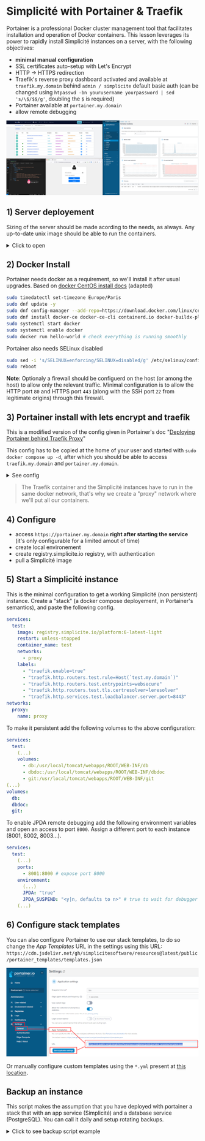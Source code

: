 Simplicité with Portainer & Traefik
====================================

Portainer is a professional Docker cluster management tool that facilitates installation and operation of Docker containers. This lesson leverages its power to rapidly install Simplicité instances on a server, with the following objectives:

- **minimal manual configuration**
- SSL certificates auto-setup with Let's Encrypt
- HTTP -> HTTPS redirection
- Traefik's reverse proxy dashboard activated and available at `traefik.my.domain` behind `admin / simplicite` default basic auth
  (can be changed using `htpasswd -bn yourusername yourpassword | sed 's/\$/$$/g'`, doubling the `$` is required)
- Portainer available at `portainer.my.domain`
- allow remote debugging

![Portainer](portainer.png)

## 1) Server deployement

Sizing of the server should be made acording to the needs, as always. Any up-to-date unix image should be able to run the containers.

<details>
<summary>Click to open</summary>

- in this example, we chose a medium-sized server 
    - 2 vCores
    - 50GiB storage
    - 250Mbps bandwidth
- for the image, we chose almalinux 9

</details>

## 2) Docker Install

Portainer needs docker as a requirement, so we'll install it after usual upgrades. Based on [docker CentOS install docs](https://docs.docker.com/engine/install/centos/) (adapted)

```sh
sudo timedatectl set-timezone Europe/Paris
sudo dnf update -y
sudo dnf config-manager --add-repo=https://download.docker.com/linux/centos/docker-ce.repo
sudo dnf install docker-ce docker-ce-cli containerd.io docker-buildx-plugin docker-compose-plugin
sudo systemctl start docker
sudo systemctl enable docker
sudo docker run hello-world # check everything is running smoothly
```

Portainer also needs SELinux disabled

```sh
sudo sed -i 's/SELINUX=enforcing/SELINUX=disabled/g' /etc/selinux/config
sudo reboot
```

**Note**: Optionaly a firewall should be configuerd on the host (or among the host) to allow only the relevant traffic.
Minimal configuration is to allow the HTTP port `80` and HTTPS port `443` (along with the SSH port `22` from legitimate origins) through this firewall.

## 3) Portainer install with lets encrypt and traefik

This is a modified version of the config given in Portainer's doc "[Deploying Portainer behind Traefik Proxy](https://docs.portainer.io/advanced/reverse-proxy/traefik)"

This config has to be copied at the home of your user and started with `sudo docker compose up -d`, after which you should be able to access `traefik.my.domain` and `portainer.my.domain`.

<details>
<summary>See config</summary>

> **Important**: you must create a local `acme.json` with `600` rights **prior** to starting this Docker compose configuration.

```yaml
services:
  traefik:
    container_name: traefik
    image: "traefik:latest"
    ports:
      - "80:80"
      - "443:443"
    networks:
      - proxy
    volumes:
      - "/var/run/docker.sock:/var/run/docker.sock:ro"
      - "./acme.json:/acme.json"
    command:
      - --api.insecure=true
      - --api.dashboard=true # to activate Traefik dashboard
      - --entrypoints.web.address=:80
      - --entrypoints.web.http.redirections.entrypoint.to=websecure
      - --entryPoints.web.http.redirections.entrypoint.scheme=https
      - --entrypoints.websecure.address=:443
      - --entrypoints.websecure.asdefault=true
      - --log.level=INFO
      - --accesslog=true
      - --providers.docker
      - --providers.docker.network=proxy
      - --providers.docker.exposedByDefault=false
      - --certificatesresolvers.leresolver.acme.httpchallenge=true
      - --certificatesresolvers.leresolver.acme.email=mail@my.domain #email for the generation of SSL certificates with Let's Encrypt. 
      - --certificatesresolvers.leresolver.acme.storage=./acme.json
      - --certificatesresolvers.leresolver.acme.httpchallenge.entrypoint=web
    labels:
      - traefik.enable=true
      - traefik.http.routers.mydashboard.rule=Host(`traefik.my.domain`) # adapt domain
      - traefik.http.routers.mydashboard.tls.certresolver=leresolver
      - traefik.http.routers.mydashboard.entrypoints=websecure
      - traefik.http.routers.mydashboard.service=api@internal
      - traefik.http.routers.mydashboard.middlewares=myauth
      - traefik.http.middlewares.myauth.basicauth.users=admin:$$apr1$$PigBtVup$$WO.iBj3m2/epA7MXUOLEb/ # adapt basic auth
  portainer:
    image: portainer/portainer-ce:latest
    command: -H unix:///var/run/docker.sock
    restart: always
    networks:
      - proxy
    volumes:
      - /var/run/docker.sock:/var/run/docker.sock
      - portainer_data:/data
    labels:
      # Frontend
      - "traefik.enable=true"
      - "traefik.http.routers.frontend.rule=Host(`portainer.my.domain`)" # adapt domain
      - "traefik.http.routers.frontend.entrypoints=websecure"
      - "traefik.http.services.frontend.loadbalancer.server.port=9000"
      - "traefik.http.routers.frontend.service=frontend"
      - "traefik.http.routers.frontend.tls.certresolver=leresolver"
      # Edge
      - "traefik.http.routers.edge.rule=Host(`edge.my.domain`)" # adapt domain
      - "traefik.http.routers.edge.entrypoints=websecure"
      - "traefik.http.services.edge.loadbalancer.server.port=8000"
      - "traefik.http.routers.edge.service=edge"
      - "traefik.http.routers.edge.tls.certresolver=leresolver"
networks:
  proxy:
    name: proxy
volumes:
  portainer_data:
```

</details>

> The Traefik container and the Simplicité instances have to run in the same docker network, that's why we create a "proxy" network where we'll put all our containers.

## 4) Configure

- access `https://portainer.my.domain` **right after starting the service** (it's only configurable for a limited amout of time)
- create local environement
- create registry.simplicite.io registry, with authentication
- pull a Simplicité image

## 5) Start a Simplicité instance

This is the minimal configuration to get a working Simplicité (non persistent) instance. Create a "stack" (a docker compose deployement, in Portainer's semantics), and paste the following config. 

```yaml
services:
  test:
    image: registry.simplicite.io/platform:6-latest-light
    restart: unless-stopped
    container_name: test
    networks:
      - proxy
    labels:
      - "traefik.enable=true"
      - "traefik.http.routers.test.rule=Host(`test.my.domain`)"
      - "traefik.http.routers.test.entrypoints=websecure"
      - "traefik.http.routers.test.tls.certresolver=leresolver"
      - "traefik.http.services.test.loadbalancer.server.port=8443"
networks:
  proxy:
    name: proxy
```

To make it persistent add the following volumes to the above configuration:

```yaml
services:
  test:
    (...)
    volumes:
      - db:/usr/local/tomcat/webapps/ROOT/WEB-INF/db
      - dbdoc:/usr/local/tomcat/webapps/ROOT/WEB-INF/dbdoc
      - git:/usr/local/tomcat/webapps/ROOT/WEB-INF/git
(...)
volumes:
  db:
  dbdoc:
  git:
```

To enable JPDA remote debugging add the following environment variables and open an access to port `8000`. Assign a different port to each instance (8001, 8002, 8003...).

```yaml
services:
  test:
    (...)
    ports:
      - 8001:8000 # expose port 8000
    environment:
      (...)
      JPDA: "true"
      JPDA_SUSPEND: "<y|n, defaults to n>" # true to wait for debugger
    (...)
```

## 6) Configure stack templates

You can also configure Portainer to use our stack templates, to do so change the _App Templates_ URL in the settings using this URL: `https://cdn.jsdelivr.net/gh/simplicitesoftware/resources@latest/public/portainer_templates/templates.json`

![templates](templates.png)

Or manually configure custom templates using the `*.yml` present at [this location](https://cdn.jsdelivr.net/gh/simplicitesoftware/resources@latest/public/portainer_templates/).

## Backup an instance

This script makes the assumption that you have deployed with portainer a stack that with an app service (Simplicité) and a database service (PostgreSQL). You can call it daily and setup rotating backups.

<details>
<summary>Click to see backup script example</summary>

```bash
# stop stack
BACKUPDIR=$(date +"backup-%Y-%m-%d-%H%M")
COMPOSE_PROJECT="XXXX" # the name of the stack

APP_SERVICE="XXXX" # name of the service (not the container)
APP_DBDOC_VOLUME="XXXX" # name of the volume (careful, docker compose prefixes it with the stack name)

PSQL_SERVICE="" 
PSQL_DBNAME="simplicite"
PSQL_DBUSER="simplicite"

mkdir $BACKUPDIR

# stop Simplicité service
sudo docker compose -p $COMPOSE_PROJECT stop $APP_SERVICE

# save database dump
sudo docker compose -p $COMPOSE_PROJECT exec $PSQL_SERVICE sh -c "rm -f /var/lib/backup/database.dump"
sudo docker compose -p $COMPOSE_PROJECT exec $PSQL_SERVICE sh -c "pg_dump -U $PSQL_DBUSER $PSQL_DBNAME > /var/lib/backup/database.dump"
sudo docker compose -p $COMPOSE_PROJECT cp $PSQL_SERVICE:/var/lib/backup/database.dump $BACKUPDIR/database.dump

# save dbdoc
sudo docker run -v $APP_DBDOC_VOLUME:/data --name helper busybox true
sudo docker cp helper:/data $BACKUPDIR/dbdoc
sudo docker rm helper

# restart Simplicité service
sudo docker compose -p $COMPOSE_PROJECT start $APP_SERVICE

# create archive & clean
tar -czvf $BACKUPDIR.tgz $BACKUPDIR
rm -rf $BACKUPDIR
```

</details>
